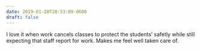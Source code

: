 ```yaml
---
date: 2019-01-28T20:53:09-0600
draft: false
---
```


I love it when work cancels classes to protect the students’ safetly while still expecting that staff report for work. Makes me feel well taken care of.

